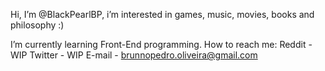 Hi, I’m @BlackPearlBP, i’m interested in games, music, movies, books and philosophy :)

I’m currently learning Front-End programming.
How to reach me:
  Reddit - WIP
    Twitter - WIP
      E-mail - brunnopedro.oliveira@gmail.com
